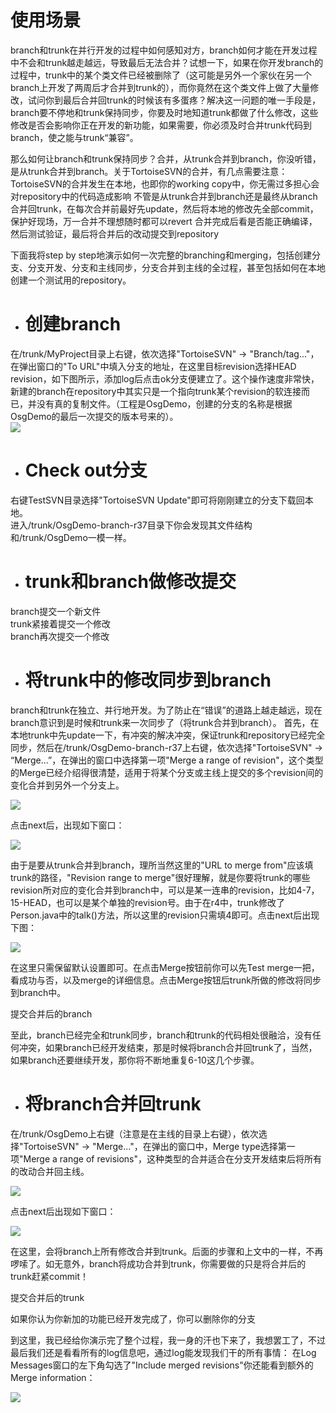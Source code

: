 # 使用场景
branch和trunk在并行开发的过程中如何感知对方，branch如何才能在开发过程中不会和trunk越走越远，导致最后无法合并？试想一下，如果在你开发branch的过程中，trunk中的某个类文件已经被删除了（这可能是另外一个家伙在另一个branch上开发了两周后才合并到trunk的），而你竟然在这个类文件上做了大量修改，试问你到最后合并回trunk的时候该有多蛋疼？解决这一问题的唯一手段是，branch要不停地和trunk保持同步，你要及时地知道trunk都做了什么修改，这些修改是否会影响你正在开发的新功能，如果需要，你必须及时合并trunk代码到branch，使之能与trunk“兼容”。
 
那么如何让branch和trunk保持同步？合并，从trunk合并到branch，你没听错，是从trunk合并到branch。关于TortoiseSVN的合并，有几点需要注意：
TortoiseSVN的合并发生在本地，也即你的working copy中，你无需过多担心会对repository中的代码造成影响
不管是从trunk合并到branch还是最终从branch合并回trunk，在每次合并前最好先update，然后将本地的修改先全部commit，保护好现场，万一合并不理想随时都可以revert
合并完成后看是否能正确编译，然后测试验证，最后将合并后的改动提交到repository
 
下面我将step by step地演示如何一次完整的branching和merging，包括创建分支、分支开发、分支和主线同步，分支合并到主线的全过程，甚至包括如何在本地创建一个测试用的repository。

- # 创建branch  
在/trunk/MyProject目录上右键，依次选择"TortoiseSVN" -> "Branch/tag..."，在弹出窗口的"To URL"中填入分支的地址，在这里目标revision选择HEAD revision，如下图所示，添加log后点击ok分支便建立了。这个操作速度非常快，新建的branch在repository中其实只是一个指向trunk某个revision的软连接而已，并没有真的复制文件。（工程是OsgDemo，创建的分支的名称是根据OsgDemo的最后一次提交的版本号来的）。    
![](https://github.com/havenow/my-svn/blob/master/pic/1.png)

- # Check out分支
右键TestSVN目录选择"TortoiseSVN Update"即可将刚刚建立的分支下载回本地。    
进入/trunk/OsgDemo-branch-r37目录下你会发现其文件结构和/trunk/OsgDemo一模一样。

- # trunk和branch做修改提交

branch提交一个新文件    
trunk紧接着提交一个修改    
branch再次提交一个修改    

- # 将trunk中的修改同步到branch

branch和trunk在独立、并行地开发。为了防止在“错误”的道路上越走越远，现在branch意识到是时候和trunk来一次同步了（将trunk合并到branch）。
首先，在本地trunk中先update一下，有冲突的解决冲突，保证trunk和repository已经完全同步，然后在/trunk/OsgDemo-branch-r37上右键，依次选择"TortoiseSVN" -> “Merge...”，在弹出的窗口中选择第一项"Merge a range of revision"，这个类型的Merge已经介绍得很清楚，适用于将某个分支或主线上提交的多个revision间的变化合并到另外一个分支上。

![](https://github.com/havenow/my-svn/blob/master/pic/2.png)

点击next后，出现如下窗口：

![](https://github.com/havenow/my-svn/blob/master/pic/3.png)

由于是要从trunk合并到branch，理所当然这里的"URL to merge from"应该填trunk的路径，"Revision range to merge"很好理解，就是你要将trunk的哪些revision所对应的变化合并到branch中，可以是某一连串的revision，比如4-7，15-HEAD，也可以是某个单独的revision号。由于在r4中，trunk修改了Person.java中的talk()方法，所以这里的revision只需填4即可。点击next后出现下图：

![](https://github.com/havenow/my-svn/blob/master/pic/4.png)

在这里只需保留默认设置即可。在点击Merge按钮前你可以先Test merge一把，看成功与否，以及merge的详细信息。点击Merge按钮后trunk所做的修改将同步到branch中。

提交合并后的branch

至此，branch已经完全和trunk同步，branch和trunk的代码相处很融洽，没有任何冲突，如果branch已经开发结束，那是时候将branch合并回trunk了，当然，如果branch还要继续开发，那你将不断地重复6-10这几个步骤。

- # 将branch合并回trunk

在/trunk/OsgDemo上右键（注意是在主线的目录上右键），依次选择"TortoiseSVN" -> "Merge..."，在弹出的窗口中，Merge type选择第一项"Merge a range of revisions"，这种类型的合并适合在分支开发结束后将所有的改动合并回主线。

![](https://github.com/havenow/my-svn/blob/master/pic/2.png)

点击next后出现如下窗口：

![](https://github.com/havenow/my-svn/blob/master/pic/5.png)

在这里，会将branch上所有修改合并到trunk。后面的步骤和上文中的一样，不再啰嗦了。如无意外，branch将成功合并到trunk，你需要做的只是将合并后的trunk赶紧commit！

提交合并后的trunk

如果你认为你新加的功能已经开发完成了，你可以删除你的分支

到这里，我已经给你演示完了整个过程，我一身的汗也下来了，我想罢工了，不过最后我们还是看看所有的log信息吧，通过log能发现我们干的所有事情：
在Log Messages窗口的左下角勾选了"Include merged revisions"你还能看到额外的Merge information：

![](https://github.com/havenow/my-svn/blob/master/pic/6.png)
